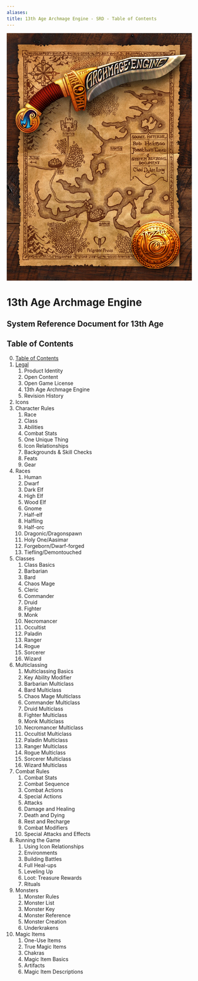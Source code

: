 ```yaml
---
aliases: 
title: 13th Age Archmage Engine - SRD - Table of Contents
---
```

![13thage_intro](/0_Table_of_Contents/_attachments/13thage_intro.jpeg)
# 13th Age Archmage Engine
## System Reference Document for 13th Age
## Table of Contents

0. [Table of Contents](0_Table_of_Contents)
1. [Legal](1_Legal/1_Legal)
	1. Product Identity
	2. Open Content
	3. Open Game License
	4. 13th Age Archmage Engine
	5. Revision History
2. Icons
3. Character Rules
	1. Race
	2. Class
	3. Abilities
	4. Combat Stats
	5. One Unique Thing
	6. Icon Relationships
	7. Backgrounds & Skill Checks
	8. Feats
	9. Gear
4. Races
	1. Human
	2. Dwarf
	3. Dark Elf
	4. High Elf
	5. Wood Elf
	6. Gnome
	7. Half-elf
	8. Halfling
	9. Half-orc
	10. Dragonic/Dragonspawn
	11. Holy One/Aasimar
	12. Forgeborn/Dwarf-forged
	13. Tiefling/Demontouched
5. Classes
	1. Class Basics
	2. Barbarian
	3. Bard
	4. Chaos Mage
	5. Cleric
	6. Commander
	7. Druid
	8. Fighter
	9. Monk
	10. Necromancer
	11. Occultist
	12. Paladin
	13. Ranger
	14. Rogue
	15. Sorcerer
	16. Wizard
6. Multiclassing
	1. Multiclassing Basics
	2. Key Ability Modifier
	3. Barbarian Multiclass
	4. Bard Multiclass
	5. Chaos Mage Multiclass
	6. Commander Multiclass
	7. Druid Multiclass
	8. Fighter Multiclass
	9. Monk Multiclass
	10. Necromancer Multiclass
	11. Occultist Multiclass
	12. Paladin Multiclass
	13. Ranger Multiclass
	14. Rogue Multiclass
	15. Sorcerer Multiclass
	16. Wizard Multiclass
7. Combat Rules
	1. Combat Stats
	2. Combat Sequence
	3. Combat Actions
	4. Special Actions
	5. Attacks
	6. Damage and Healing
	7. Death and Dying
	8. Rest and Recharge
	9. Combat Modifiers
	10. Special Attacks and Effects
8. Running the Game
	1. Using Icon Relationships
	2. Environments
	3. Building Battles
	4. Full Heal-ups
	5. Leveling Up
	6. Loot: Treasure Rewards
	7. Rituals
9. Monsters
	1. Monster Rules
	2. Monster List
	3. Monster Key
	4. Monster Reference
	5. Monster Creation
	6. Underkrakens
10. Magic Items
	1. One-Use Items
	2. True Magic Items
	3. Chakras
	4. Magic Item Basics
	5. Artifacts
	6. Magic Item Descriptions
